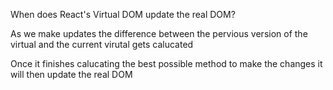 When does React's Virtual DOM update the real DOM?

As we make updates the difference between the pervious version of the virtual and the current virutal gets calucated

Once it finishes calucating the best possible method to make the changes it will then update the real DOM

